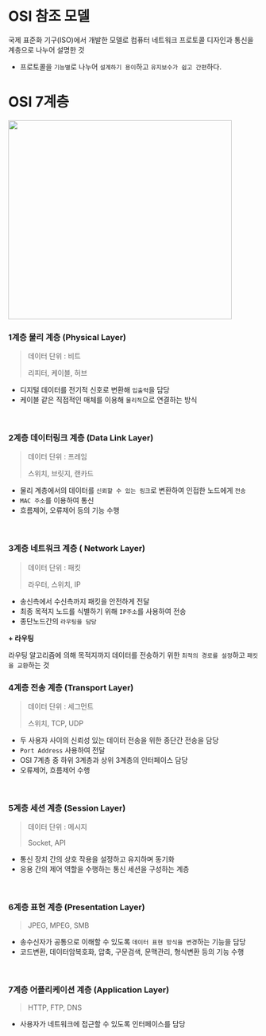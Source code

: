 ﻿# OSI 참조 모델

국제 표준화 기구(ISO)에서 개발한 모델로 컴퓨터 네트워크 프로토콜 디자인과 통신을 계층으로 나누어 설명한 것

- 프로토콜을 `기능별`로 나누어 `설계하기 용이`하고 `유지보수가 쉽고 간편`하다.

# OSI 7계층

<img src="https://user-images.githubusercontent.com/46274903/96412672-728f0e80-1225-11eb-88a6-43c9aff890ef.png " width="450"  height="400">

### 1계층 물리 계층 (Physical Layer)

> 데이터 단위 : 비트
> 
> 리피터, 케이블, 허브

- 디지털 데이터를 전기적 신호로 변환해 `입출력`을 담당
- 케이블 같은 직접적인 매체를 이용해 `물리적`으로 연결하는 방식
<br/>

### 2계층 데이터링크 계층 (Data Link Layer)

> 데이터 단위 : 프레임
> 
> 스위치, 브릿지, 랜카드

- 물리 계층에서의 데이터를 `신뢰할 수 있는 링크`로 변환하여 인접한 노드에게 `전송`
- `MAC 주소`를 이용하여 통신 
- 흐름제어, 오류제어 등의 기능 수행 
<br/>

### 3계층 네트워크 계층 ( Network Layer)

> 데이터 단위 : 패킷
> 
> 라우터, 스위치, IP

- 송신측에서 수신측까지 패킷을 안전하게 전달 
- 최종 목적지 노드를 식별하기 위해 `IP주소`를 사용하여 전송 
- 종단노드간의 `라우팅을 담당`

**+ 라우팅**

라우팅 알고리즘에 의해 목적지까지 데이터를 전송하기 위한 `최적의 경로를 설정`하고 `패킷을 교환`하는 것
<br/>

### 4계층 전송 계층 (Transport Layer)

> 데이터 단위 : 세그먼트
> 
> 스위치, TCP, UDP

- 두 사용자 사이의 신뢰성 있는 데이터 전송을 위한 종단간 전송을 담당 
- `Port Address` 사용하여 전달
- OSI 7계층 중 하위 3계층과 상위 3계층의 인터페이스 담당
- 오류제어, 흐름제어 수행
<br/>

### 5계층 세션 계층 (Session Layer)

> 데이터 단위 : 메시지
> 
> Socket, API

- 통신 장치 간의 상호 작용을 설정하고 유지하며 동기화
- 응용 간의 제어 역할을 수행하는 통신 세션을 구성하는 계층 
<br/>

### 6계층 표현 계층 (Presentation Layer)

> JPEG, MPEG, SMB

- 송수신자가 공통으로 이해할 수 있도록 `데이터 표현 방식을 변경`하는 기능을 담당
- 코드변환, 데이터암복호화, 압축, 구문검색, 문맥관리, 형식변환 등의 기능 수행 
<br/>

### 7계층 어플리케이션 계층 (Application Layer)

> HTTP, FTP, DNS

- 사용자가 네트워크에 접근할 수 있도록 인터페이스를 담당




